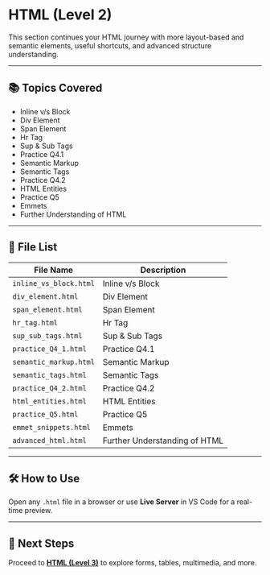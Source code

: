 # HTML (Level 2)

This section continues your HTML journey with more layout-based and semantic elements, useful shortcuts, and advanced structure understanding.

---

## 📚 Topics Covered

- Inline v/s Block  
- Div Element  
- Span Element  
- Hr Tag  
- Sup & Sub Tags  
- Practice Q4.1  
- Semantic Markup  
- Semantic Tags  
- Practice Q4.2  
- HTML Entities  
- Practice Q5  
- Emmets  
- Further Understanding of HTML  

---

## 📂 File List

| File Name                  | Description                      |
|----------------------------|----------------------------------|
| `inline_vs_block.html`     | Inline v/s Block                 |
| `div_element.html`         | Div Element                      |
| `span_element.html`        | Span Element                     |
| `hr_tag.html`              | Hr Tag                           |
| `sup_sub_tags.html`        | Sup & Sub Tags                   |
| `practice_Q4_1.html`       | Practice Q4.1                    |
| `semantic_markup.html`     | Semantic Markup                  |
| `semantic_tags.html`       | Semantic Tags                    |
| `practice_Q4_2.html`       | Practice Q4.2                    |
| `html_entities.html`       | HTML Entities                    |
| `practice_Q5.html`         | Practice Q5                      |
| `emmet_snippets.html`      | Emmets                           |
| `advanced_html.html`       | Further Understanding of HTML    |

---

## 🛠️ How to Use

Open any `.html` file in a browser or use **Live Server** in VS Code for a real-time preview.

---

## 🔗 Next Steps

Proceed to **[HTML (Level 3)](../HTML%20%28%20Level%203%20%29)** to explore forms, tables, multimedia, and more.
